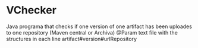 # VChecker
Java programa that checks if one version of one artifact has been uploades to one repository (Maven central or Archiva)
@Param text file with the structures in each line artifact#version#urlRepository
